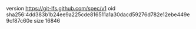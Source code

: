 version https://git-lfs.github.com/spec/v1
oid sha256:4dd383b1b24ee9a225cde816511a1a30dacd59276d782e12ebe449e9cf87c60e
size 16846

